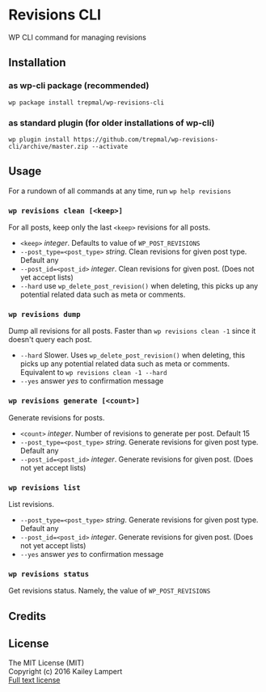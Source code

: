 # Revisions CLI

WP CLI command for managing revisions

## Installation

### as wp-cli package (recommended)

```
wp package install trepmal/wp-revisions-cli
```

### as standard plugin (for older installations of wp-cli)

```
wp plugin install https://github.com/trepmal/wp-revisions-cli/archive/master.zip --activate
```

## Usage


For a rundown of all commands at any time, run `wp help revisions`


### `wp revisions clean [<keep>]`

For all posts, keep only the last `<keep>` revisions for all posts.

 - `<keep>` *integer*. Defaults to value of `WP_POST_REVISIONS`
 - `--post_type=<post_type>` *string*. Clean revisions for given post type. Default any
 - `--post_id=<post_id>` *integer*. Clean revisions for given post. (Does not yet accept lists)
 - `--hard` use `wp_delete_post_revision()` when deleting, this picks up any potential related data such as meta or comments.

### `wp revisions dump`

Dump all revisions for all posts. Faster than `wp revisions clean -1` since it doesn't query each post.

 - `--hard` Slower. Uses `wp_delete_post_revision()` when deleting, this picks up any potential related data such as meta or comments. Equivalent to `wp revisions clean -1 --hard`
 - `--yes` answer *yes* to confirmation message

### `wp revisions generate [<count>]`

Generate revisions for posts.

 - `<count>` *integer*. Number of revisions to generate per post. Default 15
 - `--post_type=<post_type>` *string*. Generate revisions for given post type. Default any
 - `--post_id=<post_id>` *integer*. Generate revisions for given post. (Does not yet accept lists)

### `wp revisions list`

List revisions.

 - `--post_type=<post_type>` *string*. Generate revisions for given post type. Default any
 - `--post_id=<post_id>` *integer*. Generate revisions for given post. (Does not yet accept lists)
 - `--yes` answer *yes* to confirmation message

### `wp revisions status`

Get revisions status. Namely, the value of `WP_POST_REVISIONS`


## Credits

## License

The MIT License (MIT)  
Copyright (c) 2016 Kailey Lampert  
[Full text license](LICENSE)